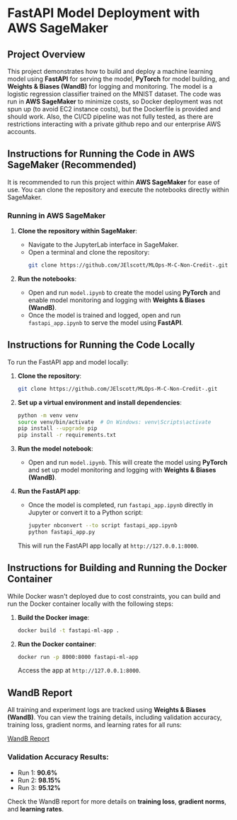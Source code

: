 
# FastAPI Model Deployment with AWS SageMaker

## Project Overview

This project demonstrates how to build and deploy a machine learning model using **FastAPI** for serving the model, **PyTorch** for model building, and **Weights & Biases (WandB)** for logging and monitoring. The model is a logistic regression classifier trained on the MNIST dataset. The code was run in **AWS SageMaker** to minimize costs, so Docker deployment was not spun up (to avoid EC2 instance costs), but the Dockerfile is provided and should work. Also, the CI/CD pipeline was not fully tested, as there are restrictions interacting with a private github repo and our enterprise AWS accounts.

## Instructions for Running the Code in AWS SageMaker (Recommended)

It is recommended to run this project within **AWS SageMaker** for ease of use. You can clone the repository and execute the notebooks directly within SageMaker.

### Running in AWS SageMaker

1. **Clone the repository within SageMaker**:
   - Navigate to the JupyterLab interface in SageMaker.
   - Open a terminal and clone the repository:
     ```bash
     git clone https://github.com/JElscott/MLOps-M-C-Non-Credit-.git
     ```

2. **Run the notebooks**:
   - Open and run `model.ipynb` to create the model using **PyTorch** and enable model monitoring and logging with **Weights & Biases (WandB)**.
   - Once the model is trained and logged, open and run `fastapi_app.ipynb` to serve the model using **FastAPI**.

## Instructions for Running the Code Locally

To run the FastAPI app and model locally:

1. **Clone the repository**:
   ```bash
   git clone https://github.com/JElscott/MLOps-M-C-Non-Credit-.git
   ```

2. **Set up a virtual environment and install dependencies**:
   ```bash
   python -m venv venv
   source venv/bin/activate  # On Windows: venv\Scripts\activate
   pip install --upgrade pip
   pip install -r requirements.txt
   ```

3. **Run the model notebook**:
   - Open and run `model.ipynb`. This will create the model using **PyTorch** and set up model monitoring and logging with **Weights & Biases (WandB)**.

4. **Run the FastAPI app**:
   - Once the model is completed, run `fastapi_app.ipynb` directly in Jupyter or convert it to a Python script:
     ```bash
     jupyter nbconvert --to script fastapi_app.ipynb
     python fastapi_app.py
     ```

   This will run the FastAPI app locally at `http://127.0.0.1:8000`.

## Instructions for Building and Running the Docker Container

While Docker wasn't deployed due to cost constraints, you can build and run the Docker container locally with the following steps:

1. **Build the Docker image**:
   ```bash
   docker build -t fastapi-ml-app .
   ```

2. **Run the Docker container**:
   ```bash
   docker run -p 8000:8000 fastapi-ml-app
   ```
   Access the app at `http://127.0.0.1:8000`.

## WandB Report

All training and experiment logs are tracked using **Weights & Biases (WandB)**. You can view the training details, including validation accuracy, training loss, gradient norms, and learning rates for all runs:

[WandB Report](https://wandb.ai/joelelscott-iowa-state-university/mnist-mlops?nw=nwuserjoelelscott)

### Validation Accuracy Results:
- Run 1: **90.6%**
- Run 2: **98.15%**
- Run 3: **95.12%**

Check the WandB report for more details on **training loss**, **gradient norms**, and **learning rates**.
